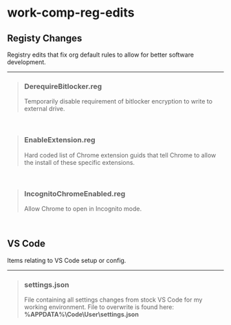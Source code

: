 # work-comp-reg-edits


## Registy Changes
Registry edits that fix org default rules to allow for better software development.

---

> ### DerequireBitlocker.reg
>
> Temporarily disable requirement of bitlocker encryption to write to external drive.

&nbsp;

> ### EnableExtension.reg
>
> Hard coded list of Chrome extension guids that tell Chrome to allow the install of these specific extensions.

&nbsp;

> ### IncognitoChromeEnabled.reg
>
> Allow Chrome to open in Incognito mode.

&nbsp;

## VS Code
Items relating to VS Code setup or config.

---

> ### settings.json
>
> File containing all settings changes from stock VS Code for my working environment. File to overwrite is found here: **%APPDATA%\Code\User\settings.json**